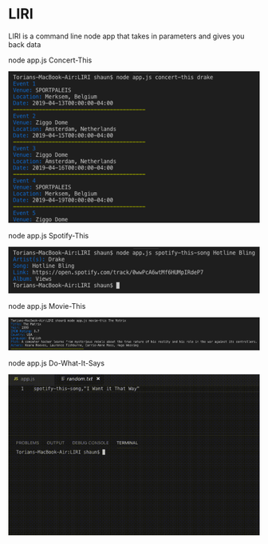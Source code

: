 # LIRI
LIRI is a command line node app that takes in parameters and gives you back data

node app.js Concert-This <Artist Name>
  
![Concert-This](resources/screenshots/Concert-This.png?raw=true)

node app.js Spotify-This <Song Name>
  
![Spotify-This](resources/screenshots/Spotify-This.png?raw=true)

node app.js Movie-This <Movie Name>
  
![Movie-This](resources/screenshots/Movie-This.png?raw=true)

node app.js Do-What-It-Says

![Do-What-It-Says](resources/screenshots/dowhatitsays.gif?raw=true)
